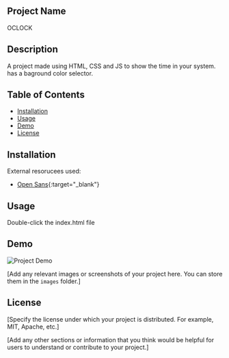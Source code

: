## Project Name

OCLOCK

## Description

A project made using HTML, CSS and JS to show the time in your system. has a baground color selector.

## Table of Contents

- [Installation](#installation)
- [Usage](#usage)
- [Demo](#demo)
- [License](#license)

## Installation

External resorucees used:
- [Open Sans](https://fonts.googleapis.com/css2?family=Open+Sans:wght@300;400;500&display=swap){:target="_blank"}

## Usage

Double-click the index.html file

## Demo

![Project Demo](./images/demo.png)

[Add any relevant images or screenshots of your project here. You can store them in the `images` folder.]

## License

[Specify the license under which your project is distributed. For example, MIT, Apache, etc.]

[Add any other sections or information that you think would be helpful for users to understand or contribute to your project.]


